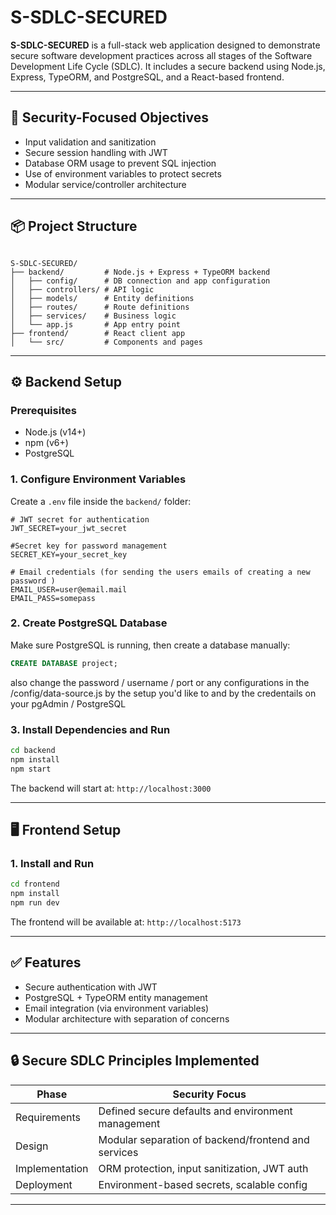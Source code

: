 # S-SDLC-SECURED

**S-SDLC-SECURED** is a full-stack web application designed to demonstrate secure software development practices across all stages of the Software Development Life Cycle (SDLC). It includes a secure backend using Node.js, Express, TypeORM, and PostgreSQL, and a React-based frontend.

---

## 🔐 Security-Focused Objectives

- Input validation and sanitization
- Secure session handling with JWT
- Database ORM usage to prevent SQL injection
- Use of environment variables to protect secrets
- Modular service/controller architecture

---

## 📦 Project Structure

```

S-SDLC-SECURED/
├── backend/         # Node.js + Express + TypeORM backend
│   ├── config/      # DB connection and app configuration
│   ├── controllers/ # API logic
│   ├── models/      # Entity definitions
│   ├── routes/      # Route definitions
│   ├── services/    # Business logic
│   └── app.js       # App entry point
├── frontend/        # React client app
│   └── src/         # Components and pages

````

---

## ⚙️ Backend Setup

### Prerequisites

- Node.js (v14+)
- npm (v6+)
- PostgreSQL

### 1. Configure Environment Variables

Create a `.env` file inside the `backend/` folder:

```env
# JWT secret for authentication
JWT_SECRET=your_jwt_secret

#Secret key for password management
SECRET_KEY=your_secret_key

# Email credentials (for sending the users emails of creating a new password )
EMAIL_USER=user@email.mail
EMAIL_PASS=somepass
```

### 2. Create PostgreSQL Database

Make sure PostgreSQL is running, then create a database manually:

```sql
CREATE DATABASE project;
```
also change the password / username / port or any configurations in the /config/data-source.js by the setup you'd like to and by the credentails on your pgAdmin / PostgreSQL

### 3. Install Dependencies and Run

```bash
cd backend
npm install
npm start
```

The backend will start at: `http://localhost:3000`

---

## 🖥️ Frontend Setup

### 1. Install and Run

```bash
cd frontend
npm install
npm run dev
```

The frontend will be available at: `http://localhost:5173`

---

## ✅ Features

* Secure authentication with JWT
* PostgreSQL + TypeORM entity management
* Email integration (via environment variables)
* Modular architecture with separation of concerns

---

## 🔒 Secure SDLC Principles Implemented

| Phase          | Security Focus                                      |
| -------------- | --------------------------------------------------- |
| Requirements   | Defined secure defaults and environment management  |
| Design         | Modular separation of backend/frontend and services |
| Implementation | ORM protection, input sanitization, JWT auth        |
| Deployment     | Environment-based secrets, scalable config          |

---
